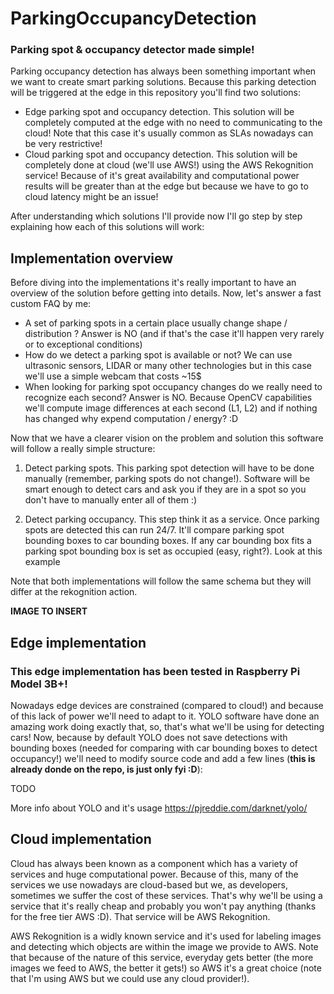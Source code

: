 # ParkingOccupancyDetection

### Parking spot & occupancy detector made simple!

Parking occupancy detection has always been something important when we want to create smart parking solutions. Because this parking detection will be triggered at the edge in this repository you'll find two solutions:

- Edge parking spot and occupancy detection. This solution will be completely computed at the edge with no need to communicating to the cloud! Note that this case it's usually common as SLAs nowadays can be very restrictive!
- Cloud parking spot and occupancy detection. This solution will be completely done at cloud (we'll use AWS!) using the AWS Rekognition service! Because of it's great availability and computational power results will be greater than at the edge but because we have to go to cloud latency might be an issue!

After understanding which solutions I'll provide now I'll go step by step explaining how each of this solutions will work:

## Implementation overview

Before diving into the implementations it's really important to have an overview of the solution before getting into details. Now, let's answer a fast custom FAQ by me:

- A set of parking spots in a certain place usually change shape / distribution ? Answer is NO (and if that's the case it'll happen very rarely or to exceptional conditions)
- How do we detect a parking spot is available or not? We can use ultrasonic sensors, LIDAR or many other technologies but in this case we'll use a simple webcam that costs ~15$ 
- When looking for parking spot occupancy changes do we really need to recognize each second? Answer is NO. Because OpenCV capabilities we'll compute image differences at each second (L1, L2) and if nothing has changed why expend computation / energy? :D

Now that we have a clearer vision on the problem and solution this software will follow a really simple structure:

1. Detect parking spots. This parking spot detection will have to be done manually (remember, parking spots do not change!). Software will be smart enough to detect cars and ask you if they are in a spot so you don't have to manually enter all of them :)

2. Detect parking occupancy. This step think it as a service. Once parking spots are detected this can run 24/7. It'll compare parking spot bounding boxes to car bounding boxes. If any car bounding box fits a parking spot bounding box is set as occupied (easy, right?). Look at this example

Note that both implementations will follow the same schema but they will differ at the rekognition action.

__IMAGE TO INSERT__ 

## Edge implementation

### This edge implementation has been tested in Raspberry Pi Model 3B+! 

Nowadays edge devices are constrained (compared to cloud!) and because of this lack of power we'll need to adapt to it. YOLO software have done an amazing work doing exactly that, so, that's what we'll be using for detecting cars! Now, because by default YOLO does not save detections with bounding boxes (needed for comparing with car bounding boxes to detect occupancy!) we'll need to modify source code and add a few lines (__this is already donde on the repo, is just only fyi :D__):

TODO

More info about YOLO and it's usage https://pjreddie.com/darknet/yolo/


## Cloud implementation

Cloud has always been known as a component which has a variety of services and huge computational power. Because of this, many of the services we use nowadays are cloud-based but we, as developers, sometimes we suffer the cost of these services. That's why we'll be using a service that it's really cheap and probably you won't pay anything (thanks for the free tier AWS :D). That service will be AWS Rekognition.

AWS Rekognition is a widly known service and it's used for labeling images and detecting which objects are within the image we provide to AWS. Note that because of the nature of this service, everyday gets better (the more images we feed to AWS, the better it gets!) so AWS it's a great choice (note that I'm using AWS but we could use any cloud provider!).


